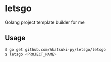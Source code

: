 # letsgo

Golang project template builder for me

## Usage

```sh
$ go get github.com/Akatsuki-py/letsgo/letsgo
$ letsgo <PROJECT_NAME>
```